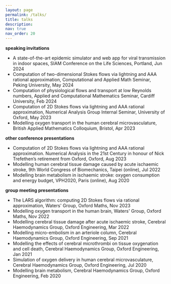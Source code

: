 ```yaml
---
layout: page
permalink: /talks/
title: talks
description:
nav: true
nav_order: 20
---
```


<!-- _pages/talks.md -->
<div class="page">

<p><strong>speaking invitations</strong></p>
<ul>
<li>A state-of-the-art epidemic simulator and web app for viral transmission in indoor spaces, SIAM Conference on the Life Sciences, Portland, Jun 2024</li>
<li>Computation of two-dimensional Stokes flows via lightning and AAA rational approximation,
Computational and Applied Math Seminar, Peking University, May 2024</li>
<li>Computation of physiological flows and transport at low Reynolds numbers, Applied and Computational Mathematics Seminar, Cardiff University, Feb 2024</li>
<li>Computation of 2D Stokes flows via lightning and AAA rational approximation, Numerical Analysis Group Internal Seminar, University of Oxford, May 2023</li>
<li>Modelling oxygen transport in the human cerebral microvasculature, British Applied Mathematics Colloquium, Bristol, Apr 2023</li>
</ul>

<p><strong>other conference presentations</strong></p>
<ul>
<li>Computation of 2D Stokes flows via lightning and AAA rational approximation. Numerical Analysis in the 21st Century in honour of Nick Trefethen’s retirement from Oxford, Oxford, Aug 2023</li>
<li>Modelling human cerebral tissue damage caused by acute ischaemic stroke, 9th World Congress of Biomechanics, Taipei (online), Jul 2022</li>
<li>Modelling brain metabolism in ischaemic stroke: oxygen consumption and energy budget, VPH2020, Paris (online), Aug 2020</li>
</ul>

<p><strong>group meeting presentations</strong></p>
<ul>
<li>The LARS algorithm: computing 2D Stokes flows via rational approximation, Waters' Group, Oxford Maths, Nov 2023</li>
<li>Modelling oxygen transport in the human brain, Waters' Group, Oxford Maths, Nov 2022</li>
<li>Modelling cerebral tissue damage after acute ischaemic stroke, Cerebral Haemodynamics Group, Oxford Engineering, Mar 2022</li>
<li>Modelling micro-embolism in an arteriole column, Cerebral Haemodynamics Group, Oxford Engineering, Sep 2021</li>
<li>Modelling the effects of cerebral microthrombi on tissue oxygenation and cell death, Cerebral Haemodynamics Group, Oxford Engineering, Jan 2021</li>
<li>Simulation of oxygen delivery in human cerebral microvasculature, Cerebral Haemodynamics Group, Oxford Engineering, Jul 2020</li>
<li>Modelling brain metabolism, Cerebral Haemodynamics Group, Oxford Engineering, Feb 2020</li>
</ul>
</div>
